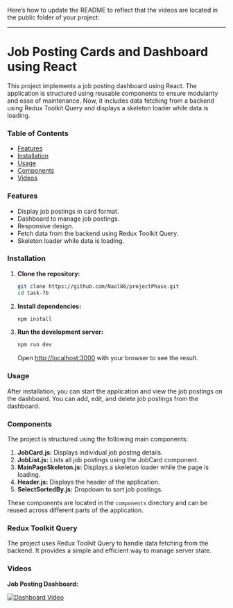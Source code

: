 Here’s how to update the README to reflect that the videos are located in the public folder of your project:

---

# Job Posting Cards and Dashboard using React

This project implements a job posting dashboard using React. The application is structured using reusable components to ensure modularity and ease of maintenance. Now, it includes data fetching from a backend using Redux Toolkit Query and displays a skeleton loader while data is loading.

### Table of Contents

- [Features](#features)
- [Installation](#installation)
- [Usage](#usage)
- [Components](#components)
- [Videos](#videos)

### Features

- Display job postings in card format.
- Dashboard to manage job postings.
- Responsive design.
- Fetch data from the backend using Redux Toolkit Query.
- Skeleton loader while data is loading.

### Installation

1. **Clone the repository:**

   ```bash
   git clone https://github.com/Naol86/projectPhase.git
   cd task-7b
   ```

2. **Install dependencies:**

   ```bash
   npm install
   ```

3. **Run the development server:**

   ```bash
   npm run dev
   ```

   Open [http://localhost:3000](http://localhost:3000) with your browser to see the result.

### Usage

After installation, you can start the application and view the job postings on the dashboard. You can add, edit, and delete job postings from the dashboard.

### Components

The project is structured using the following main components:

1. **JobCard.js:** Displays individual job posting details.
2. **JobList.js:** Lists all job postings using the JobCard component.
3. **MainPageSkeleton.js:** Displays a skeleton loader while the page is loading.
4. **Header.js:** Displays the header of the application.
5. **SelectSortedBy.js:** Dropdown to sort job postings.

These components are located in the `components` directory and can be reused across different parts of the application.

### Redux Toolkit Query

The project uses Redux Toolkit Query to handle data fetching from the backend. It provides a simple and efficient way to manage server state.

### Videos

**Job Posting Dashboard:**

[![Dashboard Video](http://img.youtube.com/vi/demo/0.jpg)](./demo.mp4)
